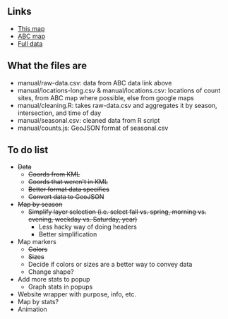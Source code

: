 Links
-----
* [This map](http://proximityviz.com/abc-bike-counts/)
* [ABC map](https://maps.google.com/maps/ms?msa=0&msid=207303117555710580147.0004cccef4743cbbddec0&ie=UTF8&t=m&ll=33.788849,-84.379463&spn=0.13696,0.219727&z=12&source=embed)
* [Full data](https://www.dropbox.com/sh/i1pdkccpto3rcgk/8kvUniSjZr)

What the files are
------------------
* manual/raw-data.csv: data from ABC data link above
* manual/locations-long.csv & manual/locations.csv: locations of count sites, from ABC map where possible, else from google maps
* manual/cleaning.R: takes raw-data.csv and aggregates it by season, intersection, and time of day
* manual/seasonal.csv: cleaned data from R script
* manual/counts.js: GeoJSON format of seasonal.csv

To do list
----------
* ~~Data~~
	* ~~Coords from KML~~
	* ~~Coords that weren't in KML~~
	* ~~Better format data specifics~~
	* ~~Convert data to GeoJSON~~
* ~~Map by season~~
	* ~~Simplify layer selection (i.e. select fall vs. spring, morning vs. evening, weekday vs. Saturday, year)~~
		* Less hacky way of doing headers
		* Better simplification
* Map markers
	* ~~Colors~~
	* ~~Sizes~~
	* Decide if colors or sizes are a better way to convey data 
	* Change shape?
* Add more stats to popup
	* Graph stats in popups
* Website wrapper with purpose, info, etc.
* Map by stats?
* Animation


